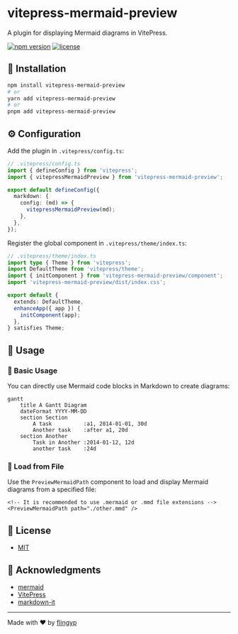 # vitepress-mermaid-preview

A plugin for displaying Mermaid diagrams in VitePress.

[![npm version](https://img.shields.io/npm/v/vitepress-mermaid-preview.svg)](https://www.npmjs.com/package/vitepress-mermaid-preview)
[![license](https://img.shields.io/npm/l/vitepress-mermaid-preview.svg)](https://github.com/flingyp/vitepress-mermaid-preview/blob/main/LICENSE)

## 🚀 Installation

```bash
npm install vitepress-mermaid-preview
# or
yarn add vitepress-mermaid-preview
# or
pnpm add vitepress-mermaid-preview
```

## ⚙️ Configuration

Add the plugin in `.vitepress/config.ts`:

```typescript
// .vitepress/config.ts
import { defineConfig } from 'vitepress';
import { vitepressMermaidPreview } from 'vitepress-mermaid-preview';

export default defineConfig({
  markdown: {
    config: (md) => {
      vitepressMermaidPreview(md);
    },
  },
});
```

Register the global component in `.vitepress/theme/index.ts`:

```typescript
// .vitepress/theme/index.ts
import type { Theme } from 'vitepress';
import DefaultTheme from 'vitepress/theme';
import { initComponent } from 'vitepress-mermaid-preview/component';
import 'vitepress-mermaid-preview/dist/index.css';

export default {
  extends: DefaultTheme,
  enhanceApp({ app }) {
    initComponent(app);
  },
} satisfies Theme;
```

## 📖 Usage

### 📝 Basic Usage

You can directly use Mermaid code blocks in Markdown to create diagrams:

```mermaid
gantt
    title A Gantt Diagram
    dateFormat YYYY-MM-DD
    section Section
        A task          :a1, 2014-01-01, 30d
        Another task    :after a1, 20d
    section Another
        Task in Another :2014-01-12, 12d
        another task    :24d
```

### 📂 Load from File

Use the `PreviewMermaidPath` component to load and display Mermaid diagrams from a specified file:

```vue
<!-- It is recommended to use .mermaid or .mmd file extensions -->
<PreviewMermaidPath path="./other.mmd" />
```

## 📄 License

- [MIT](https://github.com/flingyp/vitepress-plugin-legend/blob/main/LICENSE)

## 🙏 Acknowledgments

- [mermaid](https://github.com/mermaid-js/mermaid)
- [VitePress](https://vitepress.dev/)
- [markdown-it](https://github.com/markdown-it/markdown-it)

---

Made with ❤️ by [flingyp](https://github.com/flingyp)
